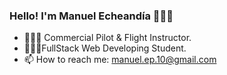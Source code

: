 ### Hello! I'm Manuel Echeandía 👋🇵🇪

<!--
**manuelecheandia/manuelecheandia** is a ✨ _special_ ✨ repository because its `README.md` (this file) appears on your GitHub profile.
-->
- 👨🏻‍✈️ Commercial Pilot & Flight Instructor.
- 👨🏻‍💻FullStack Web Developing Student. 
- 📫 How to reach me: manuel.ep.10@gmail.com
